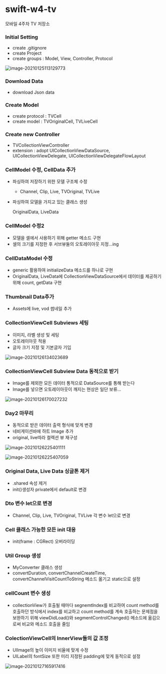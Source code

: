 # swift-w4-tv
모바일 4주차 TV 저장소



### Initial Setting

- create .gitignore
- create Project
- create groups : Model, View, Controller, Protocol

![image-20210125113129773](README.assets/image-20210125113129773.png)

### Download Data

- download Json data

### Create Model

- create protocol : TVCell
- create model : TVOriginalCell, TVLiveCell

### Create new Controller

- TVCollectionViewController
- extension : adopt UICollectionViewDataSource, UICollectionViewDelegate, UICollectionViewDelegateFlowLayout

### CellModel 수정, CellData 추가

- 파싱하여 저장하기 위한 모델 구조체 수정

  - Channel, Clip, Live, TVOriginal, TVLive

- 파싱하여 모델을 가지고 있는 클래스 생성

  OriginalData, LiveData

### CellModel 수정2

- 모델을 셀에서 사용하기 위해 getter 메소드 구현
- 셀의 크기를 지정한 후 서브뷰둘의 오토레이아웃 지정...ing

### CellDataModel 수정

- generic 활용하여 initializeData 메소드를 하나로 구현
- OriginalData, LiveData에 CollectionViewDataSource에서 데이터를 제공하기 위해 count, getData 구현

### Thumbnail Data추가

- Assets에 live, vod 썸네일 추가

### CollectionViewCell Subviews 세팅

- 이미지, 라벨 생성 및 세팅
- 오토레이아웃 적용
- 글자 크기 지정 및 기본글자 기입

![image-20210126134023689](README.assets/image-20210126134023689.png)

### CollectionViewCell  Subview Data 동적으로 받기

- Image를 제외한 모든 데이터 통적으로 DataSource를 통해 받는다
- Image를 넣으면 오토레이아웃이 깨지는 현상은 일단 보류...

![image-20210126170027232](README.assets/image-20210126170027232.png)

### Day2 마무리

- 동적으로 받은 데이터 출력 형식에 맞게 변경
- 네비게이션바에 하트 Image 추가
- original, live따라 컬렉션 뷰 재구성

![image-20210126225401111](README.assets/image-20210126225401111.png)

![image-20210126225407059](README.assets/image-20210126225407059.png)

### Original Data, Live Data 싱글톤 제거

- .shared 속성 제거
- init()생성자 private에서 default로 변경

### Dto 변수 let으로 변경

- Channel, Clip, Live, TVOriginal, TVLive 각 변수 let으로 변경

### Cell 클래스 가능한 모든 init 대응

- init(frame : CGRect) 오버라이딩

### Util Group 생성

- MyConverter 클래스 생성
- convertDuration, convertChannelCreateTime, convertChannelVisitCountToString 메소드 옮기고 static으로 설정

### cellCount 변수 생성

- collectionView가 호출될 때마다 segnemtIndex를 비교하여 count method를 호출하던 방식에서 index를 비교하고 count method를 계속 호출하는 문제점을 보완하기 위해 viewDidLoad()와 segmentControlChanged() 메소드에 옮김으로써 비교와 메소드 호출을 줄임

### ColectionViewCell의 InnerView들의 값 조정

- UIImage의 높이 이미지 비율에 맞게 수정
- UILabel의 fontSize 또한 미리 지정된 padding에 맞게 동적으로 설정

![image-20210127165917416](README.assets/image-20210127165917416.png)





